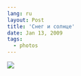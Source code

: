 ```yaml
---
lang: ru
layout: Post
title: 'Снег и солнце'
date: Jan 13, 2009
tags:
  - photos
---
```


![](photo://2009-01-04_5D_0534_Artem_Sapegin)
